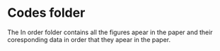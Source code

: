 # Codes folder
The In order folder contains all the figures apear in the paper and their coresponding data in order that they apear in the paper.
